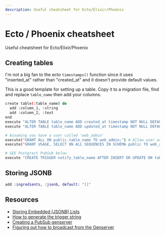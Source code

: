 ```yaml
---
description: Useful cheatsheet for Ecto/Elixir/Phoenix
---
```

# Ecto / Phoenix cheatsheet

Useful cheatsheet for Ecto/Elixir/Phoenix


## Creating tables

I'm not a big fan to the ecto `timestamps()` function since it uses "inserted_at" rather than "created_at" and it doesn't provide default values.

This is a good template for setting up a table. Copy it to a migration file, find and replace `table_name` then add your columns. 

```bash
create table(:table_name) do
  add :column_1, :string
  add :column_2, :text
end
execute "ALTER TABLE table_name ADD created_at timestamp NOT NULL DEFAULT CURRENT_TIMESTAMP" # Automatically fill with the current date
execute "ALTER TABLE table_name ADD updated_at timestamp NOT NULL DEFAULT CURRENT_TIMESTAMP" # Make this column optional

# Assuming you have a user called 'web_admin'
execute("GRANT ALL ON public.table_name TO web_admin;") # Allow user access
execute("GRANT USAGE, SELECT ON ALL SEQUENCES IN SCHEMA public TO web_admin;") # Allow user access for the sequences too

# SEE Postgrest PubSub below
execute "CREATE TRIGGER notify_table_name AFTER INSERT OR UPDATE ON table_name FOR EACH ROW EXECUTE PROCEDURE broadcast_changes();" # Trigger the pubsub procedure

```


## Storing JSONB

```elixir
add :ingredients, :jsonb, default: "[]"
```



## Resources

- [Storing Embedded (JSONB) Lists](https://thoughtbot.com/blog/why-ecto-s-way-of-storing-embedded-lists-of-maps-makes-querying-hard)
- [How to generate the trigger string](https://stackoverflow.com/questions/29675347/how-to-create-trigger-for-all-table-in-postgresql)
- [Creating a PubSub genserver](https://hackernoon.com/get-notified-of-user-signups-and-plan-changes-automatically-using-postgres-phoenix-pubsub-e67d061b04bc)
- [Figuring out how to broadcast from the Genserver](https://hexdocs.pm/phoenix/Phoenix.Channel.html#module-broadcasting-to-an-external-topic)